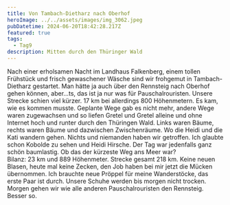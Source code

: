 ```yaml
---
title: Von Tambach-Dietharz nach Oberhof
heroImage: ../../assets/images/img_3062.jpeg
pubDatetime: 2024-06-20T18:42:28.217Z
featured: true
tags:
  - Tag9
description: Mitten durch den Thüringer Wald
---
```

Nach einer  erholsamen Nacht im Landhaus Falkenberg, einem tollen Frühstück und frisch gewaschener Wäsche sind wir frohgemut in Tambach-Dietharz gestartet. Man hätte ja auch über den Rennsteig nach Oberhof gehen können, aber…ts, das ist ja nur was für Pauschalrouristen. Unsere Strecke schien viel kürzer. 17 km bei allerdings 800 Höhenmetern. Es kam, wie es kommen musste. Geplante Wege gab es nicht mehr, andere Wege waren zugewachsen und so liefen Gretel und Gretel alleine und ohne Internet hoch und runter durch den Thüringen Wald. Links waren Bäume, rechts waren Bäume und dazwischen Zwischenräume. Wo die Heidi und die Kati wandern gehen. Nichts und  niemanden haben wir getroffen. Ich glaubte schon Kobolde zu sehen und Heidi Hirsche. Der Tag war jedenfalls ganz schön baumlastig. Ob das der kürzeste Weg ans Meer war? \
Bilanz: 23 km und 889 Höhenmeter. Strecke gesamt 218 km. Keine neuen Blasen, heute mal keine Zecken, den Job haben bei mir jetzt die Mücken übernommen. Ich brauchte neue Pröppel für meine Wanderstöcke, das erste Paar ist durch. Unsere Schuhe werden bis morgen nicht trocken. Morgen gehen wir wie alle anderen Pauschalrouristen den Rennsteig. Besser so.